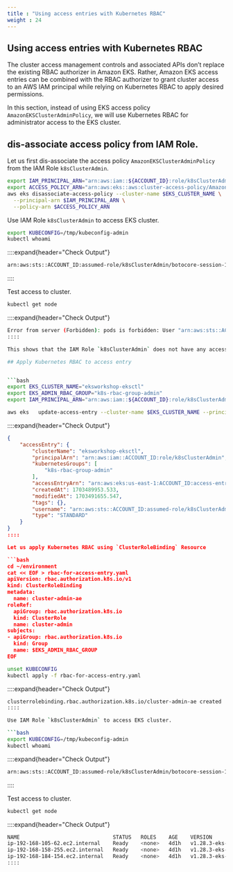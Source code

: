 ```yaml
---
title : "Using access entries with Kubernetes RBAC"
weight : 24
---
```


## Using access entries with Kubernetes RBAC

The cluster access management controls and associated APIs don’t replace the existing RBAC authorizer in Amazon EKS. Rather, Amazon EKS access entries can be combined with the RBAC authorizer to grant cluster access to an AWS IAM principal while relying on Kubernetes RBAC to apply desired permissions.


In this section, instead of using EKS access policy `AmazonEKSClusterAdminPolicy`, we will use Kubernetes RBAC for administrator access to the EKS cluster.


## dis-associate access policy from IAM Role.

Let us first dis-associate the access policy `AmazonEKSClusterAdminPolicy` from the IAM Role `k8sClusterAdmin`.


```bash
export IAM_PRINCIPAL_ARN="arn:aws:iam::${ACCOUNT_ID}:role/k8sClusterAdmin"
export ACCESS_POLICY_ARN="arn:aws:eks::aws:cluster-access-policy/AmazonEKSClusterAdminPolicy"
aws eks disassociate-access-policy --cluster-name $EKS_CLUSTER_NAME \
  --principal-arn $IAM_PRINCIPAL_ARN \
  --policy-arn $ACCESS_POLICY_ARN
```

Use IAM Role `k8sClusterAdmin` to access EKS cluster.

```bash
export KUBECONFIG=/tmp/kubeconfig-admin
kubectl whoami
```

::::expand{header="Check Output"}
```bash
arn:aws:sts::ACCOUNT_ID:assumed-role/k8sClusterAdmin/botocore-session-1703490059
```
::::

Test access to cluster.

```bash
kubectl get node
```

::::expand{header="Check Output"}
```bash
Error from server (Forbidden): pods is forbidden: User "arn:aws:sts::ACCOUNT_ID:assumed-role/k8sClusterAdmin/botocore-session-1703490059" cannot list resource "pods" in API group "" in the namespace "default"```
::::

This shows that the IAM Role `k8sClusterAdmin` does not have any access to the cluster.

## Apply Kubernetes RBAC to access entry


```bash
export EKS_CLUSTER_NAME="eksworkshop-eksctl"
export EKS_ADMIN_RBAC_GROUP="k8s-rbac-group-admin"
export IAM_PRINCIPAL_ARN="arn:aws:iam::${ACCOUNT_ID}:role/k8sClusterAdmin"

aws eks   update-access-entry --cluster-name $EKS_CLUSTER_NAME --principal-arn $IAM_PRINCIPAL_ARN  --kubernetes-groups $EKS_ADMIN_RBAC_GROUP
```

::::expand{header="Check Output"}
```json
{
    "accessEntry": {
        "clusterName": "eksworkshop-eksctl",
        "principalArn": "arn:aws:iam::ACCOUNT_ID:role/k8sClusterAdmin",
        "kubernetesGroups": [
            "k8s-rbac-group-admin"
        ],
        "accessEntryArn": "arn:aws:eks:us-east-1:ACCOUNT_ID:access-entry/eksworkshop-eksctl/role/ACCOUNT_ID/k8sClusterAdmin/90c64ff4-ef0b-8aa1-0152-39a0f56117f6",
        "createdAt": 1703489953.533,
        "modifiedAt": 1703491655.547,
        "tags": {},
        "username": "arn:aws:sts::ACCOUNT_ID:assumed-role/k8sClusterAdmin/{{SessionName}}",
        "type": "STANDARD"
    }
}
::::

Let us apply Kubernetes RBAC using `ClusterRoleBinding` Resource

```bash
cd ~/environment
cat << EOF > rbac-for-access-entry.yaml
apiVersion: rbac.authorization.k8s.io/v1
kind: ClusterRoleBinding
metadata:
  name: cluster-admin-ae
roleRef:
  apiGroup: rbac.authorization.k8s.io
  kind: ClusterRole
  name: cluster-admin
subjects:
- apiGroup: rbac.authorization.k8s.io
  kind: Group
  name: $EKS_ADMIN_RBAC_GROUP
EOF
```

```bash
unset KUBECONFIG
kubectl apply -f rbac-for-access-entry.yaml
```

::::expand{header="Check Output"}
```bash
clusterrolebinding.rbac.authorization.k8s.io/cluster-admin-ae created
::::

Use IAM Role `k8sClusterAdmin` to access EKS cluster.

```bash
export KUBECONFIG=/tmp/kubeconfig-admin
kubectl whoami
```

::::expand{header="Check Output"}
```bash
arn:aws:sts::ACCOUNT_ID:assumed-role/k8sClusterAdmin/botocore-session-1703490059
```
::::

Test access to cluster.

```bash
kubectl get node
```

::::expand{header="Check Output"}
```bash
NAME                              STATUS   ROLES    AGE    VERSION
ip-192-168-105-62.ec2.internal    Ready    <none>   4d1h   v1.28.3-eks-e71965b
ip-192-168-158-255.ec2.internal   Ready    <none>   4d1h   v1.28.3-eks-e71965b
ip-192-168-184-154.ec2.internal   Ready    <none>   4d1h   v1.28.3-eks-e71965b
::::